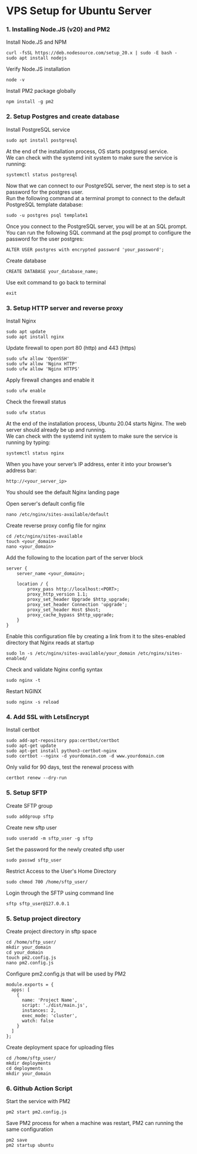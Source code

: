# VPS Setup for Ubuntu Server

### 1. Installing Node.JS (v20) and PM2

Install Node.JS and NPM
```
curl -fsSL https://deb.nodesource.com/setup_20.x | sudo -E bash -
sudo apt install nodejs
```

Verify Node.JS installation
```
node -v
```

Install PM2 package globally
```
npm install -g pm2
```

### 2. Setup Postgres and create database

Install PostgreSQL service
```
sudo apt install postgresql
```

At the end of the installation process, OS starts postgresql service.<br />
We can check with the systemd init system to make sure the service is running:
```
systemctl status postgresql
```

Now that we can connect to our PostgreSQL server, the next step is to set a password for the postgres user.<br />
Run the following command at a terminal prompt to connect to the default PostgreSQL template database:
```
sudo -u postgres psql template1
```

Once you connect to the PostgreSQL server, you will be at an SQL prompt. <br />
You can run the following SQL command at the psql prompt to configure the password for the user postgres:
```
ALTER USER postgres with encrypted password 'your_password';
```

Create database
```
CREATE DATABASE your_database_name;
```

Use exit command to go back to terminal
```
exit
```


### 3. Setup HTTP server and reverse proxy

Install Nginx
```
sudo apt update
sudo apt install nginx
```

Update firewall to open port 80 (http) and 443 (https)
```
sudo ufw allow 'OpenSSH'
sudo ufw allow 'Nginx HTTP'
sudo ufw allow 'Nginx HTTPS'
```

Apply firewall changes and enable it
```
sudo ufw enable
```

Check the firewall status
```
sudo ufw status
```

At the end of the installation process, Ubuntu 20.04 starts Nginx. The web server should already be up and running.<br />
We can check with the systemd init system to make sure the service is running by typing:
```
systemctl status nginx
```

When you have your server’s IP address, enter it into your browser’s address bar:
```
http://<your_server_ip>
```
You should see the default Nginx landing page <br />


Open server's default config file
```
nano /etc/nginx/sites-available/default
```

Create reverse proxy config file for nginx
```
cd /etc/nginx/sites-available
touch <your_domain>
nano <your_domain>
```

Add the following to the location part of the server block
```
server {
    server_name <your_domain>;

    location / {
        proxy_pass http://localhost:<PORT>;
        proxy_http_version 1.1;
        proxy_set_header Upgrade $http_upgrade;
        proxy_set_header Connection 'upgrade';
        proxy_set_header Host $host;
        proxy_cache_bypass $http_upgrade;
    }
}
```

Enable this configuration file by creating a link from it to the sites-enabled directory that Nginx reads at startup
```
sudo ln -s /etc/nginx/sites-available/your_domain /etc/nginx/sites-enabled/
```

Check and validate Nginx config syntax
```
sudo nginx -t
```

Restart NGINX
```
sudo nginx -s reload
```


### 4. Add SSL with LetsEncrypt

Install certbot
```
sudo add-apt-repository ppa:certbot/certbot
sudo apt-get update
sudo apt-get install python3-certbot-nginx
sudo certbot --nginx -d yourdomain.com -d www.yourdomain.com
```

Only valid for 90 days, test the renewal process with
```
certbot renew --dry-run
```


### 5. Setup SFTP

Create SFTP group
```
sudo addgroup sftp
```

Create new sftp user
```
sudo useradd -m sftp_user -g sftp
```

Set the password for the newly created sftp user
```
sudo passwd sftp_user
```

Restrict Access to the User's Home Directory
```
sudo chmod 700 /home/sftp_user/
```

Login through the SFTP using command line
```
sftp sftp_user@127.0.0.1
```


### 5. Setup project directory

Create project directory in sftp space
```
cd /home/sftp_user/
mkdir your_domain
cd your_domain
touch pm2.config.js
nano pm2.config.js
```

Configure pm2.config.js that will be used by PM2
```
module.exports = {
  apps: [
    {
      name: 'Project Name',
      script: './dist/main.js',
      instances: 2,
      exec_mode: 'cluster',
      watch: false
    }
  ]
};
```

Create deployment space for uploading files
```
cd /home/sftp_user/
mkdir deployments
cd deployments
mkdir your_domain
```


### 6. Github Action Script

Start the service with PM2
```
pm2 start pm2.config.js
```

Save PM2 process for when a machine was restart, PM2 can running the same configuration
```
pm2 save
pm2 startup ubuntu
```
